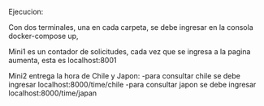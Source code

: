 Ejecucion:

Con dos terminales, una en cada carpeta, se debe ingresar en la consola docker-compose up,

Mini1 es un contador de solicitudes, cada vez que se ingresa a la pagina aumenta, esta es   localhost:8001

Mini2 entrega la hora de Chile y Japon: 
-para consultar chile se debe ingresar localhost:8000/time/chile
-para consultar japon se debe ingresar localhost:8000/time/japan